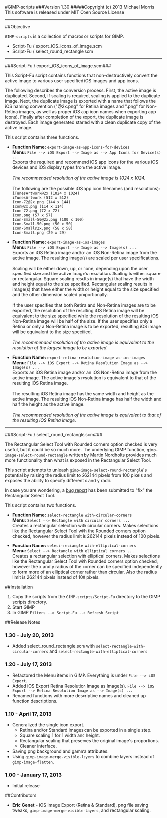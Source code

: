 #GIMP-scripts
###Version 1.30
#####Copyright (c) 2013 Michael Morris<br>This software is released under MIT Open Source License

**************

##Objective

`GIMP-scripts` is a collection of macros or scripts for GIMP.

* Script-Fu / export_iOS_icons_of_image.scm
* Script-Fu / select_round_rectangle.scm

**************

###Script-Fu / export_iOS_icons_of_image.scm###

This Script-Fu script contains functions that non-destructively convert the active image to various user specified iOS images and app icons.  

The following describes the conversion process. First, the active image is duplicated.  Second, if scaling is required, scaling is applied to the duplicate image.  Next, the duplicate image is exported with a name that follows the iOS naming convention ("@2x.png" for Retina images and ".png" for Non-Retina images, as well as proper iOS app icon names when exporting app icons). Finally after completion of the export, the duplicate image is destroyed.  Each image generated started with a clean duplicate copy of the active image.

This script contains three functions.

* **Function Name:** `export-image-as-app-icons-for-devices`<br>
**Menu:** `File --> iOS Export --> Image as --> App Icons for Device(s) ...`<br>
Exports the required and recommend iOS app icons for the various iOS devices and iOS display types from the active image.<br><br>
<i>The recommended resolution of the active image is 1024 x 1024.</i><br><br>
The following are the possible iOS app icon filenames (and resolutions):<br>
`iTunesArtwork@2x (1024 x 1024)`<br>
`iTunesArtwork (512 x 512)`<br>
`Icon-72@2x.png (144 x 144)`<br>
`Icon@2x.png (114 x 114)`<br>
`Icon-72.png (72 x 72)`<br>
`Icon.png (57 x 57)`<br>
`Icon-Small-50@2x.png (100 x 100)`<br>
`Icon-Small-50.png (50 x 50)`<br>
`Icon-Small@2x.png (58 x 58)`<br>
`Icon-Small.png (29 x 29)`<br>

* **Function Name:** `export-image-as-ios-images`<br>
**Menu:** `File --> iOS Export --> Image as --> Image(s) ...`<br>
Exports an iOS Retina image and/or an iOS Non-Retina image from the active image. The resulting image(s) are scaled per user specifications.<br><br>
Scaling will be either down, up, or none, depending upon the user specified size and the active image's resolution. Scaling is either square or rectangular. Square scaling results in image(s) that have the width and height equal to the size specified. Rectangular scaling results in image(s) that have either the width or height equal to the size specified and the other dimension scaled proportionally.<br><br>
If the user specifies that both Retina and Non-Retina images are to be exported, the resolution of the resulting iOS Retina image will be equivalent to the size specified while the resolution of the resulting iOS Non-Retina image will be half of the size. If the user specifies only a Retina or only a Non-Retina image is to be exported, resulting iOS image will be equivalent to the size specified.<br><br>
<i>The recommended resolution of the active image is equivalent to the resolution of the largest image to be exported.</i>

* **Function Name:** `export-retina-resolution-image-as-ios-images`<br>
**Menu:** `File --> iOS Export --> Retina Resolution Image as --> Image(s) ...`<br>
Exports an iOS Retina image and/or an iOS Non-Retina image from the active image. The active image's resolution is equivalent to that of the resulting iOS Retina image.<br><br>
The resulting iOS Retina image has the same width and height as the active image. The resulting iOS Non-Retina image has half the width and half the height as the active image.<br><br>
<i>The recommended resolution of the active image is equivalent to that of the resulting iOS Retina image.</i><br>

**************

###Script-Fu / select_round_rectangle.scm###

The Rectangular Select Tool with Rounded corners option checked is very useful, but it could be so much more.  The underlying GIMP function, `gimp-image-select-round-rectangle` written by Martin Nordholts provides much more functionality than what is exposed in the Rectangular Select Tool.

This script attempts to unleash `gimp-image-select-round-rectangle`'s potential by raising the radius limit to 262144 pixels from 100 pixels and exposes the ability to specify different x and y radii.

In case you are wondering, a [bug report](https://bugzilla.gnome.org/show_bug.cgi?id=589473)
 has been submitted to "fix" the Rectangular Select Tool.

This script contains two functions.

* **Function Name:** `select-rectangle-with-circular-corners`<br>
**Menu:** `Select --> Rectangle with circular corners ...`<br>
Creates a rectangular selection with circular corners. Makes selections like the Rectangular Select Tool with the Rounded corners option checked, however the radius limit is 262144 pixels instead of 100 pixels.

* **Function Name:** `select-rectangle-with-elliptical-corners`<br>
**Menu:** `Select --> Rectangle with elliptical corners ...`<br>
Creates a rectangular selection with elliptical corners. Makes selections like the Rectangular Select Tool with Rounded corners option checked, however the x and y radius of the corner can be specified independently to form more of an elliptical corner rather than circular. Also the radius limit is 262144 pixels instead of 100 pixels.

##Installation
1. Copy the scripts from the `GIMP-scripts/Script-Fu` directory to the GIMP scripts directory.
2. Start GIMP
3. In GIMP `Filters --> Script-Fu --> Refresh Script`

##Release Notes
### 1.30 - July 20, 2013
* Added select_round_rectangle.scm with `select-rectangle-with-circular-corners` and `select-rectangle-with-elliptical-corners`

### 1.20 - July 17, 2013
* Refactored the Menu items in GIMP. Everything is under `File --> iOS Export`.
* Added iOS Export Retina Resolution Image as Image(s). `File --> iOS Export --> Retina Resolution Image as --> Image(s) ...`
* Renamed functions with more descriptive names and cleaned up function descriptions.

### 1.10 - April 17, 2013
* Generalized the single icon export.
  * Retina and/or Standard images can be exported in a single step.
  * Square scaling 1 for 1 width and height.
  * Rectangular scaling that preserves the original image's proportions.
  * Cleaner interface.
* Saving png background and gamma attributes. 
* Using `gimp-image-merge-visible-layers` to combine layers instead of `gimp-image-flatten`.

### 1.00 - January 17, 2013
* Initial release

##Contributors
* **Eric Genet** - iOS Image Export (Retina & Standard), png file saving tweaks, `gimp-image-merge-visible-layers`, and rectangular scaling.